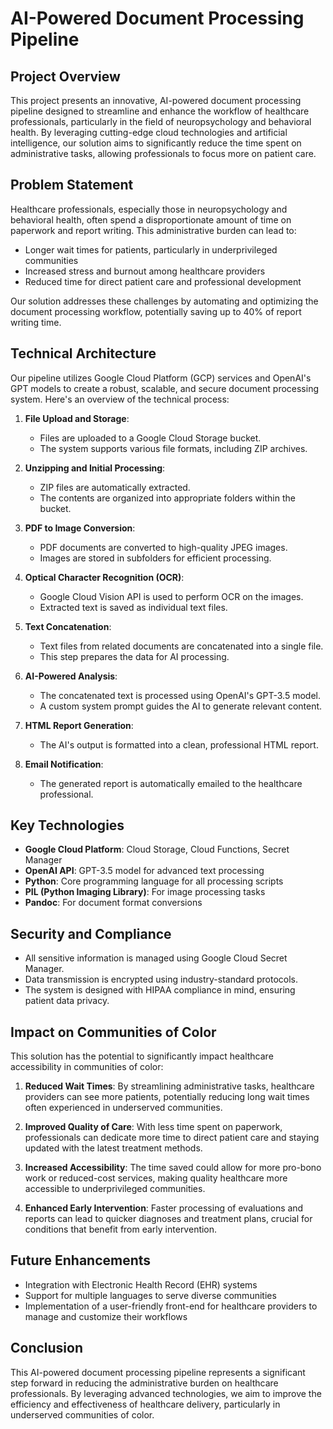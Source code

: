 # AI-Powered Document Processing Pipeline

## Project Overview

This project presents an innovative, AI-powered document processing pipeline designed to streamline and enhance the workflow of healthcare professionals, particularly in the field of neuropsychology and behavioral health. By leveraging cutting-edge cloud technologies and artificial intelligence, our solution aims to significantly reduce the time spent on administrative tasks, allowing professionals to focus more on patient care.

## Problem Statement

Healthcare professionals, especially those in neuropsychology and behavioral health, often spend a disproportionate amount of time on paperwork and report writing. This administrative burden can lead to:

- Longer wait times for patients, particularly in underprivileged communities
- Increased stress and burnout among healthcare providers
- Reduced time for direct patient care and professional development

Our solution addresses these challenges by automating and optimizing the document processing workflow, potentially saving up to 40% of report writing time.

## Technical Architecture

Our pipeline utilizes Google Cloud Platform (GCP) services and OpenAI's GPT models to create a robust, scalable, and secure document processing system. Here's an overview of the technical process:

1. **File Upload and Storage**: 
   - Files are uploaded to a Google Cloud Storage bucket.
   - The system supports various file formats, including ZIP archives.

2. **Unzipping and Initial Processing**:
   - ZIP files are automatically extracted.
   - The contents are organized into appropriate folders within the bucket.

3. **PDF to Image Conversion**:
   - PDF documents are converted to high-quality JPEG images.
   - Images are stored in subfolders for efficient processing.

4. **Optical Character Recognition (OCR)**:
   - Google Cloud Vision API is used to perform OCR on the images.
   - Extracted text is saved as individual text files.

5. **Text Concatenation**:
   - Text files from related documents are concatenated into a single file.
   - This step prepares the data for AI processing.

6. **AI-Powered Analysis**:
   - The concatenated text is processed using OpenAI's GPT-3.5 model.
   - A custom system prompt guides the AI to generate relevant content.

7. **HTML Report Generation**:
   - The AI's output is formatted into a clean, professional HTML report.

8. **Email Notification**:
   - The generated report is automatically emailed to the healthcare professional.

## Key Technologies

- **Google Cloud Platform**: Cloud Storage, Cloud Functions, Secret Manager
- **OpenAI API**: GPT-3.5 model for advanced text processing
- **Python**: Core programming language for all processing scripts
- **PIL (Python Imaging Library)**: For image processing tasks
- **Pandoc**: For document format conversions

## Security and Compliance

- All sensitive information is managed using Google Cloud Secret Manager.
- Data transmission is encrypted using industry-standard protocols.
- The system is designed with HIPAA compliance in mind, ensuring patient data privacy.

## Impact on Communities of Color

This solution has the potential to significantly impact healthcare accessibility in communities of color:

1. **Reduced Wait Times**: By streamlining administrative tasks, healthcare providers can see more patients, potentially reducing long wait times often experienced in underserved communities.

2. **Improved Quality of Care**: With less time spent on paperwork, professionals can dedicate more time to direct patient care and staying updated with the latest treatment methods.

3. **Increased Accessibility**: The time saved could allow for more pro-bono work or reduced-cost services, making quality healthcare more accessible to underprivileged communities.

4. **Enhanced Early Intervention**: Faster processing of evaluations and reports can lead to quicker diagnoses and treatment plans, crucial for conditions that benefit from early intervention.

## Future Enhancements

- Integration with Electronic Health Record (EHR) systems
- Support for multiple languages to serve diverse communities
- Implementation of a user-friendly front-end for healthcare providers to manage and customize their workflows

## Conclusion

This AI-powered document processing pipeline represents a significant step forward in reducing the administrative burden on healthcare professionals. By leveraging advanced technologies, we aim to improve the efficiency and effectiveness of healthcare delivery, particularly in underserved communities of color.

